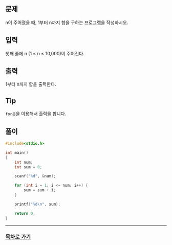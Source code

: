 ## 문제

n이 주어졌을 때, 1부터 n까지 합을 구하는 프로그램을 작성하시오.

## 입력

첫째 줄에 n (1 ≤ n ≤ 10,000)이 주어진다.

## 출력

1부터 n까지 합을 출력한다.

## Tip

`for문`을 이용해서 출력을 합니다.

## 풀이
```c
#include<stdio.h>

int main()
{
	int num;
	int sum = 0;

	scanf("%d", &num);

	for (int i = 1; i <= num; i++) {
		sum = sum + i;
	}

	printf("%d\n", sum);

	return 0;
}
```
---

### [목차로 가기](./../../../../)